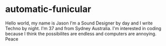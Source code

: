 # automatic-funicular
Hello world, my name is Jason I'm a Sound Designer by day and I write Techno by night. 
I'm 37 and from Sydney Australia. 
I'm interested in coding because I think the possibilites are endless and computers are annoying. \
Peace

